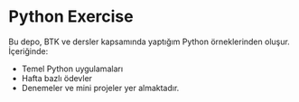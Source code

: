 # Python Exercise

Bu depo, BTK ve dersler kapsamında yaptığım Python örneklerinden oluşur.  
İçeriğinde:
- Temel Python uygulamaları
- Hafta bazlı ödevler
- Denemeler ve mini projeler yer almaktadır.
